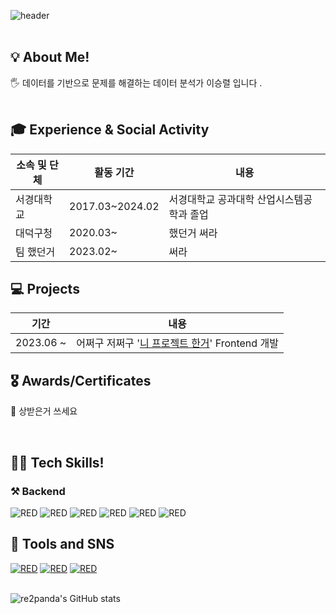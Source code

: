 <!-- 보시고 수정하세요 -->

![header](https://capsule-render.vercel.app/api?type=transparent&fontColor=703ee5&text=Welcome&height=150&fontSize=60&desc=re2panda's%20Github%20&descAlignY=75&descAlign=60)
<br></br>

<h2>💡 About Me!  </h2>

<h>🖐 데이터를 기반으로 문제를 해결하는 데이터 분석가 이승렬 입니다 </b>.  <br></br></h>

<h2>🎓 Experience & Social Activity</h2>

|소속 및 단체|활동 기간|내용|
|---|---|---|
|서경대학교| 2017.03~2024.02  | 서경대학교 공과대학 산업시스템공학과 졸업
|대덕구청| 2020.03~  | 했던거 써라
|팀 했던거| 2023.02~  | 써라



<h2>💻 Projects</h3>

| 기간 | 내용 |
| --- | --- |
| 2023.06 ~ | 어쩌구 저쩌구 '<a href="https://github.com/re2panda">니 프로젝트 한거</a>' Frontend 개발 |



<h2>🎖️ Awards/Certificates</h2>

<d>🥇 상받은거 쓰세요 </d>
<br/>


<br/>
<d></d>

<h2>👨‍💻 Tech Skills!  </h2>

<h3>⚒ Backend </h3>
<div>
<img alt="RED" src ="https://img.shields.io/badge/Python-blue.svg?&style=for-the-badge&logo=Python&logoColor=white"/>
<img alt="RED" src ="https://img.shields.io/badge/Django-092E20.svg?&style=for-the-badge&logo=Django&logoColor=white"/>
  <img alt="RED" src ="https://img.shields.io/badge/JAVA-004027.svg?&style=for-the-badge&logo=Jameson&logoColor=white"/>
<img alt="RED" src ="https://img.shields.io/badge/SPRING-6DB33F.svg?&style=for-the-badge&logo=Spring&logoColor=white"/>
<img alt="RED" src ="https://img.shields.io/badge/MySQL-4479A1.svg?&style=for-the-badge&logo=MYSQL&logoColor=white"/>
<img alt="RED" src ="https://img.shields.io/badge/MariaDB-003545.svg?&style=for-the-badge&logo=MariaDB&logoColor=white"/>
  
</div>
<h2>📝 Tools and SNS </h2>
<div>
 <a href="https://velog.io/@hayounsong"><img alt="RED" src ="https://img.shields.io/badge/Velog-20C997.svg?&style=for-the-badge&logo=Velog&logoColor=white"/></a>
<a href="https://github.com/saaaaaaaaaanga/"><img alt="RED" src ="https://img.shields.io/badge/Github-181717.svg?&style=for-the-badge&logo=GitHub&logoColor=white"/></a>
<a href="https://blog.naver.com/fishingest"><img alt="RED" src ="https://img.shields.io/badge/BLOG-03C75A.svg?&style=for-the-badge&logo=Naver&logoColor=white"/></a>

</div><br/>

![re2panda's GitHub stats](https://github-readme-stats.vercel.app/api?username=re2panda&show_icons=true&count_private=true&include_all_commits=true)